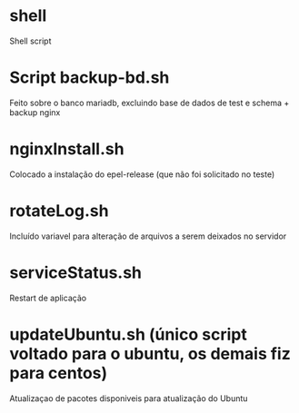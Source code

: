 # shell
Shell script


# Script backup-bd.sh
Feito sobre o banco mariadb, excluindo base de dados de test e schema + backup nginx 

# nginxInstall.sh
Colocado a instalação do epel-release (que não foi solicitado no teste)

# rotateLog.sh
Incluído variavel para alteração de arquivos a serem deixados no servidor

# serviceStatus.sh
Restart de aplicação

# updateUbuntu.sh (único script voltado para o ubuntu, os demais fiz para centos)
Atualizaçao de pacotes  disponiveis para atualização do Ubuntu
